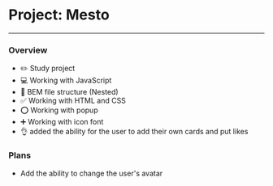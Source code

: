 # Project: Mesto
___
### Overview

* :pencil2: Study project
* :computer: Working with JavaScript
* :orange_book: BEM file structure (Nested)
* :white_check_mark: Working with HTML and CSS
* :o: Working with popup
* :heavy_plus_sign: Working with icon font
* :ok_hand: added the ability for the user to add their own cards and put likes 
### Plans

* Add the ability to change the user's avatar